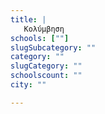 ```yaml
---
title: |
   Κολύμβηση
schools: [""]
slugSubcategory: ""
category: ""
slugCategory: ""
schoolscount: ""
city: ""

---
```


